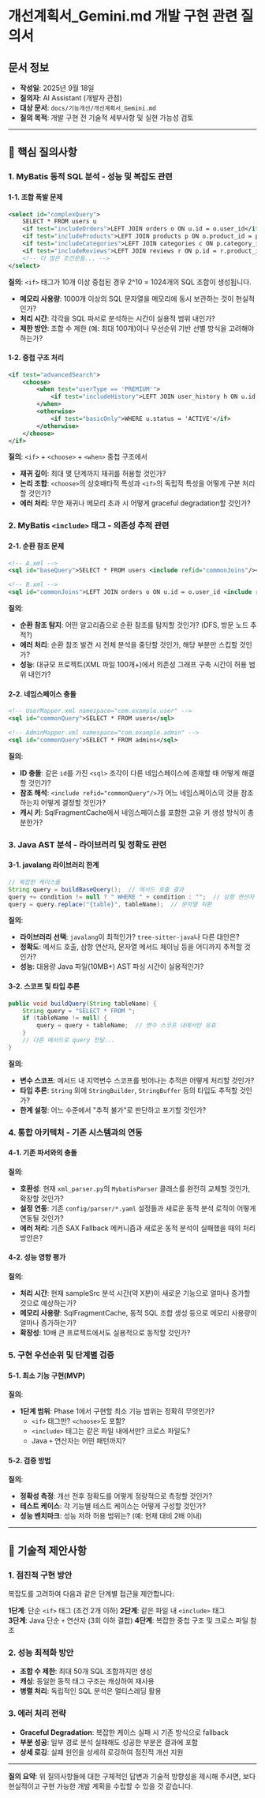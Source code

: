 # 개선계획서_Gemini.md 개발 구현 관련 질의서

## 문서 정보
- **작성일**: 2025년 9월 18일
- **질의자**: AI Assistant (개발자 관점)
- **대상 문서**: `docs/기능개선/개선계획서_Gemini.md`
- **질의 목적**: 개발 구현 전 기술적 세부사항 및 실현 가능성 검토

---

## 🎯 핵심 질의사항

### 1. **MyBatis 동적 SQL 분석 - 성능 및 복잡도 관련**

#### 1-1. 조합 폭발 문제
```xml
<select id="complexQuery">
    SELECT * FROM users u
    <if test="includeOrders">LEFT JOIN orders o ON u.id = o.user_id</if>
    <if test="includeProducts">LEFT JOIN products p ON o.product_id = p.id</if>
    <if test="includeCategories">LEFT JOIN categories c ON p.category_id = c.id</if>
    <if test="includeReviews">LEFT JOIN reviews r ON p.id = r.product_id</if>
    <!-- 더 많은 조건문들... -->
</select>
```

**질의**: `<if>` 태그가 10개 이상 중첩된 경우 2^10 = 1024개의 SQL 조합이 생성됩니다. 
- **메모리 사용량**: 1000개 이상의 SQL 문자열을 메모리에 동시 보관하는 것이 현실적인가?
- **처리 시간**: 각각을 SQL 파서로 분석하는 시간이 실용적 범위 내인가?
- **제한 방안**: 조합 수 제한 (예: 최대 100개)이나 우선순위 기반 선별 방식을 고려해야 하는가?

#### 1-2. 중첩 구조 처리
```xml
<if test="advancedSearch">
    <choose>
        <when test="userType == 'PREMIUM'">
            <if test="includeHistory">LEFT JOIN user_history h ON u.id = h.user_id</if>
        </when>
        <otherwise>
            <if test="basicOnly">WHERE u.status = 'ACTIVE'</if>
        </otherwise>
    </choose>
</if>
```

**질의**: `<if>` + `<choose>` + `<when>` 중첩 구조에서
- **재귀 깊이**: 최대 몇 단계까지 재귀를 허용할 것인가?
- **논리 조합**: `<choose>`의 상호배타적 특성과 `<if>`의 독립적 특성을 어떻게 구분 처리할 것인가?
- **에러 처리**: 무한 재귀나 메모리 초과 시 어떻게 graceful degradation할 것인가?

### 2. **MyBatis `<include>` 태그 - 의존성 추적 관련**

#### 2-1. 순환 참조 문제
```xml
<!-- A.xml -->
<sql id="baseQuery">SELECT * FROM users <include refid="commonJoins"/></sql>

<!-- B.xml -->  
<sql id="commonJoins">LEFT JOIN orders o ON u.id = o.user_id <include refid="baseQuery"/></sql>
```

**질의**: 
- **순환 참조 탐지**: 어떤 알고리즘으로 순환 참조를 탐지할 것인가? (DFS, 방문 노드 추적?)
- **에러 처리**: 순환 참조 발견 시 전체 분석을 중단할 것인가, 해당 부분만 스킵할 것인가?
- **성능**: 대규모 프로젝트(XML 파일 100개+)에서 의존성 그래프 구축 시간이 허용 범위 내인가?

#### 2-2. 네임스페이스 충돌
```xml
<!-- UserMapper.xml namespace="com.example.user" -->
<sql id="commonQuery">SELECT * FROM users</sql>

<!-- AdminMapper.xml namespace="com.example.admin" -->
<sql id="commonQuery">SELECT * FROM admins</sql>
```

**질의**:
- **ID 충돌**: 같은 `id`를 가진 `<sql>` 조각이 다른 네임스페이스에 존재할 때 어떻게 해결할 것인가?
- **참조 해석**: `<include refid="commonQuery"/>`가 어느 네임스페이스의 것을 참조하는지 어떻게 결정할 것인가?
- **캐시 키**: SqlFragmentCache에서 네임스페이스를 포함한 고유 키 생성 방식이 충분한가?

### 3. **Java AST 분석 - 라이브러리 및 정확도 관련**

#### 3-1. javalang 라이브러리 한계
```java
// 복잡한 케이스들
String query = buildBaseQuery();  // 메서드 호출 결과
query += condition != null ? " WHERE " + condition : "";  // 삼항 연산자
query = query.replace("{table}", tableName);  // 문자열 치환
```

**질의**:
- **라이브러리 선택**: `javalang`이 최적인가? `tree-sitter-java`나 다른 대안은?
- **정확도**: 메서드 호출, 삼항 연산자, 문자열 메서드 체이닝 등을 어디까지 추적할 것인가?
- **성능**: 대용량 Java 파일(10MB+) AST 파싱 시간이 실용적인가?

#### 3-2. 스코프 및 타입 추론
```java
public void buildQuery(String tableName) {
    String query = "SELECT * FROM ";
    if (tableName != null) {
        query = query + tableName;  // 변수 스코프 내에서만 유효
    }
    // 다른 메서드로 query 전달...
}
```

**질의**:
- **변수 스코프**: 메서드 내 지역변수 스코프를 벗어나는 추적은 어떻게 처리할 것인가?
- **타입 추론**: `String` 외에 `StringBuilder`, `StringBuffer` 등의 타입도 추적할 것인가?
- **한계 설정**: 어느 수준에서 "추적 불가"로 판단하고 포기할 것인가?

### 4. **통합 아키텍처 - 기존 시스템과의 연동**

#### 4-1. 기존 파서와의 충돌
**질의**:
- **호환성**: 현재 `xml_parser.py`의 `MybatisParser` 클래스를 완전히 교체할 것인가, 확장할 것인가?
- **설정 연동**: 기존 `config/parser/*.yaml` 설정들과 새로운 동적 분석 로직이 어떻게 연동될 것인가?
- **에러 처리**: 기존 SAX Fallback 메커니즘과 새로운 동적 분석이 실패했을 때의 처리 방안은?

#### 4-2. 성능 영향 평가
**질의**:
- **처리 시간**: 현재 sampleSrc 분석 시간(약 X분)이 새로운 기능으로 얼마나 증가할 것으로 예상하는가?
- **메모리 사용량**: SqlFragmentCache, 동적 SQL 조합 생성 등으로 메모리 사용량이 얼마나 증가하는가?
- **확장성**: 10배 큰 프로젝트에서도 실용적으로 동작할 것인가?

### 5. **구현 우선순위 및 단계별 검증**

#### 5-1. 최소 기능 구현(MVP)
**질의**:
- **1단계 범위**: Phase 1에서 구현할 최소 기능 범위는 정확히 무엇인가?
  - `<if>` 태그만? `<choose>`도 포함?
  - `<include>` 태그는 같은 파일 내에서만? 크로스 파일도?
  - Java `+` 연산자는 어떤 패턴까지?

#### 5-2. 검증 방법
**질의**:
- **정확성 측정**: 개선 전후 정확도를 어떻게 정량적으로 측정할 것인가?
- **테스트 케이스**: 각 기능별 테스트 케이스는 어떻게 구성할 것인가?
- **성능 벤치마크**: 성능 저하 허용 범위는? (예: 현재 대비 2배 이내)

---

## 🔧 기술적 제안사항

### 1. **점진적 구현 방안**
복잡도를 고려하여 다음과 같은 단계별 접근을 제안합니다:

**1단계**: 단순 `<if>` 태그 (조건 2개 이하)
**2단계**: 같은 파일 내 `<include>` 태그  
**3단계**: Java 단순 `+` 연산자 (3회 이하 결합)
**4단계**: 복잡한 중첩 구조 및 크로스 파일 참조

### 2. **성능 최적화 방안**
- **조합 수 제한**: 최대 50개 SQL 조합까지만 생성
- **캐싱**: 동일한 동적 태그 구조는 캐싱하여 재사용
- **병렬 처리**: 독립적인 SQL 분석은 멀티스레딩 활용

### 3. **에러 처리 전략**
- **Graceful Degradation**: 복잡한 케이스 실패 시 기존 방식으로 fallback
- **부분 성공**: 일부 경로 분석 실패해도 성공한 부분은 결과에 포함
- **상세 로깅**: 실패 원인을 상세히 로깅하여 점진적 개선 지원

---

**질의 요약**: 위 질의사항들에 대한 구체적인 답변과 기술적 방향성을 제시해 주시면, 보다 현실적이고 구현 가능한 개발 계획을 수립할 수 있을 것 같습니다.
